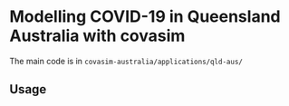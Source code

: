 # Modelling COVID-19 in  Queensland Australia with covasim

The main code is in `covasim-australia/applications/qld-aus/`

## Usage
